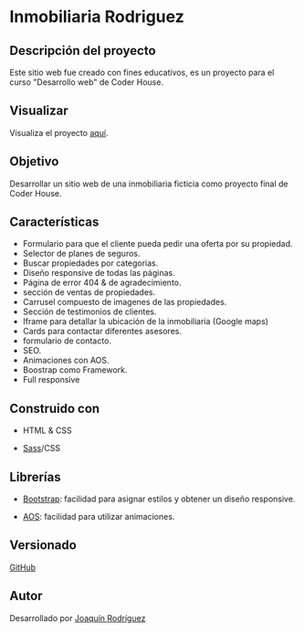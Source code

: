 # Inmobiliaria Rodriguez

## Descripción del proyecto

Este sitio web fue creado con fines educativos, es un proyecto para el curso "Desarrollo web" de Coder House.

## Visualizar

Visualiza el proyecto [aquí](https://inmobiliaria-rodriguez.000webhostapp.com).

## Objetivo

Desarrollar un sitio web de una inmobiliaria ficticia como proyecto final de Coder House.

## Características

* Formulario para que el cliente pueda pedir una oferta por su propiedad.
* Selector de planes de seguros.
* Buscar propiedades por categorias.
* Diseño responsive de todas las páginas.
* Página de error 404 & de agradecimiento.
* sección de ventas de propiedades.
* Carrusel compuesto de imagenes de las propiedades.
* Sección de testimonios de clientes.
* Iframe para detallar la ubicación de la inmobiliaria (Google maps)
* Cards para contactar diferentes asesores.
* formulario de contacto.
* SEO.
* Animaciones con AOS.
* Boostrap como Framework.
* Full responsive

## Construido con

- HTML & CSS

- [Sass](https://sass-lang.com/)/CSS

## Librerías

- [Bootstrap](https://getbootstrap.com/): facilidad para asignar estilos y obtener un diseño responsive.


- [AOS](https://michalsnik.github.io/aos/): facilidad para utilizar animaciones.

## Versionado

[GitHub](https://github.com/)

## Autor

Desarrollado por [Joaquín Rodríguez](https://www.linkedin.com/in/joaqu%C3%ADn-rodr%C3%ADguez-3aa46a1b4/)